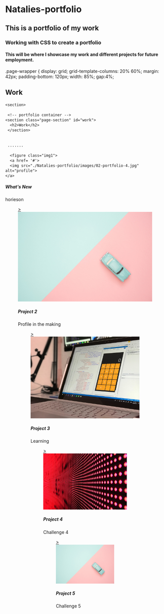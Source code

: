 # Natalies-portfolio
## This is a portfolio of my work
### Working with CSS to create a portfolio
#### This will be where I showcase my work and different projects for future employment.




.page-wrapper {
    display: grid;
    grid-template-columns: 20% 60%;
    margin: 42px;
    padding-bottom: 120px;
    width: 85%;
    gap:4%;

 <main class="page-wrapper">
    <!-- about me -->
    <section class="page-section" id="about">
      <h2>Work</h2>
    </section>

    <section>

     <!-- portfolio container -->
    <section class="page-section" id="work">
      <h2>Work</h2>
     </section>


     .......

      <figure class="img1">
      <a href= '#'>
      <img src="./Natalies-portfolio/images/02-portfolio-4.jpg" alt="profile">
    </a>
<figcaption>
<h5>What's New</h5>
<p>horieson</p>
</figcaption>

</a>

<figure class="img2">
  <a href= '#'>
  ><img src="./Natalies-portfolio/02-portfolio-3.jpg" alt="profile2"/>
</a>
<figcaption>
<h5>Project 2</h5>
<p>Profile in the making</p>
</figcaption>

</a>

<figure class="img3">
  <a href= '#'>
  ><img src="./Natalies-portfolio/images/02-portfolio-2.jpg" alt="profile3"/>
</a>
<figcaption>
<h5>Project 3</h5>
<p>Learning</p>
</figcaption>



<figure class="img4">
  <a href= '#'>
  ><img src="./Natalies-portfolio/images/02-portfolio-1.jpg" alt="profile4"/>
</a>
<figcaption>
<h5>Project 4</h5>
<p>Challenge 4</p>
</figcaption>


<figure class="img5">
  <a href= '#'>
  ><img src="./Natalies-portfolio/02-portfolio-3.jpg" alt="profile5"/>
</a>
<figcaption>
<h5>Project 5</h5>
<p>Challenge 5</p>
</figcaption>
